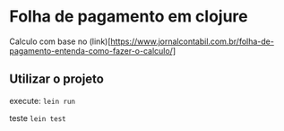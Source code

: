 # Folha de pagamento em clojure
Calculo com base no (link)[https://www.jornalcontabil.com.br/folha-de-pagamento-entenda-como-fazer-o-calculo/]

## Utilizar o projeto
execute:
`lein run`

teste
`lein test`

